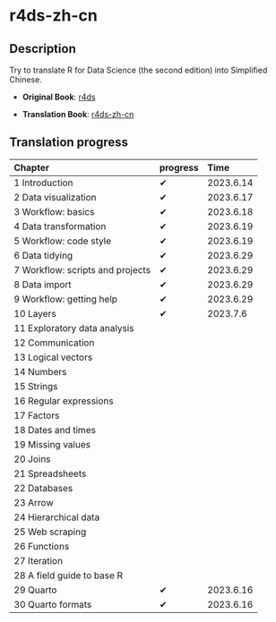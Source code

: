 # r4ds-zh-cn

## Description

Try to translate R for Data Science (the second edition) into Simplified Chinese.

-   **Original Book**: [r4ds](https://r4ds.hadley.nz/)

-   **Translation Book**: [r4ds-zh-cn](https://zhenghu159.github.io/r4ds-zh-cn/)

## Translation progress

| Chapter                          | progress | Time      |
|:---------------------------------|:---------|:----------|
| 1 Introduction                   | ✔        | 2023.6.14 |
| 2 Data visualization             | ✔        | 2023.6.17 |
| 3 Workflow: basics               | ✔        | 2023.6.18 |
| 4 Data transformation            | ✔        | 2023.6.19 |
| 5 Workflow: code style           | ✔        | 2023.6.19 |
| 6 Data tidying                   | ✔        | 2023.6.29 |
| 7 Workflow: scripts and projects | ✔        | 2023.6.29 |
| 8 Data import                    | ✔        | 2023.6.29 |
| 9 Workflow: getting help         | ✔        | 2023.6.29 |
| 10 Layers                        | ✔        | 2023.7.6  |
| 11 Exploratory data analysis     |          |           |
| 12 Communication                 |          |           |
| 13 Logical vectors               |          |           |
| 14 Numbers                       |          |           |
| 15 Strings                       |          |           |
| 16 Regular expressions           |          |           |
| 17 Factors                       |          |           |
| 18 Dates and times               |          |           |
| 19 Missing values                |          |           |
| 20 Joins                         |          |           |
| 21 Spreadsheets                  |          |           |
| 22 Databases                     |          |           |
| 23 Arrow                         |          |           |
| 24 Hierarchical data             |          |           |
| 25 Web scraping                  |          |           |
| 26 Functions                     |          |           |
| 27 Iteration                     |          |           |
| 28 A field guide to base R       |          |           |
| 29 Quarto                        | ✔        | 2023.6.16 |
| 30 Quarto formats                | ✔        | 2023.6.16 |
